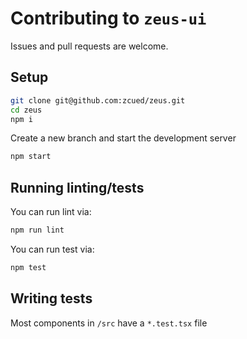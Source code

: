 # Contributing to `zeus-ui`

Issues and pull requests are welcome.

## Setup

```sh
git clone git@github.com:zcued/zeus.git
cd zeus
npm i
```

Create a new branch and start the development server

```sh
npm start
```

## Running linting/tests

You can run lint via:

```sh
npm run lint
```

You can run test via:

```sh
npm test
```

## Writing tests

Most components in `/src` have a `*.test.tsx` file
